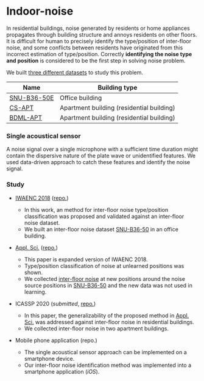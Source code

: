 # Indoor-noise

In residential buildings, noise generated by residents or home appliances propagates through building structure and annoys residents on other floors. It is difficult for human to precisely identify the type/position of inter-floor noise, and some conflicts between residents have originated from this incorrect estimation of type/position. Correctly **identifying the noise type and position** is considered to be the first step in solving noise problem.

We built [three different datasets](https://github.com/yodacatmeow/indoor-noise/tree/master/indoor-noise-set) to study this problem.

| Name                                                         | Building type                             |
| ------------------------------------------------------------ | ----------------------------------------- |
| [SNU-B36-50E](https://github.com/yodacatmeow/indoor-noise/tree/master/indoor-noise-set/SNU-B36-50E) | Office building                           |
| [CS-APT](https://github.com/yodacatmeow/indoor-noise/tree/master/indoor-noise-set/CS-APT) | Apartment building (residential building) |
| [BDML-APT]( https://github.com/yodacatmeow/indoor-noise/tree/master/indoor-noise-set/BDML-APT) | Apartment building (residential building) |



### Single acoustical sensor

A noise signal over a single microphone with a sufficient time duration might contain the dispersive nature of the plate wave or unidentified features. We used data-driven approach to catch these features and identify the noise signal. 



### Study

- [IWAENC 2018](https://ieeexplore.ieee.org/abstract/document/8521392) ([repo.](https://github.com/yodacatmeow/VGG16-SNU-B36-50))
  - In this work, an method for inter-floor noise type/position classification was proposed and validated against an inter-floor noise dataset.
  - We built an inter-floor noise dataset [SNU-B36-50](https://github.com/yodacatmeow/SNU-B36-50) in an office building.

- [Appl. Sci.](https://www.mdpi.com/2076-3417/9/18/3735) ([repo.](https://github.com/yodacatmeow/indoor-noise/tree/master/inter-floor-noise-classification/appl-sci))
  - This paper is expanded version of IWAENC 2018.
  - Type/position classification of noise at unlearned positions was shown.
  - We collected [inter-floor noise](https://github.com/yodacatmeow/indoor-noise/tree/master/indoor-noise-set/SNU-B36-50E) at new positions around the noise source positions in [SNU-B36-50](https://github.com/yodacatmeow/SNU-B36-50)  and the new data was not used in learning.

- ICASSP 2020 (*submitted*, [repo.](https://github.com/yodacatmeow/indoor-noise/tree/master/inter-floor-noise-classification/icassp))
  - In this paper, the generalizability of the proposed method in [Appl. Sci.](https://www.mdpi.com/2076-3417/9/18/3735) was addressed against inter-floor noise in residential buildings.
  - We collected inter-floor noise in two apartment buildings.

- Mobile phone application (repo.)
  - The single acoustical sensor approach can be implemented on a smartphone device.
  - Our inter-floor noise identification method was implemented into a smartphone application (*iOS*).